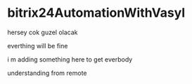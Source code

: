 # bitrix24AutomationWithVasyl

hersey cok guzel olacak

everthing will be fine 



i m adding something here to get everbody 




understanding from remote

